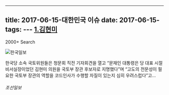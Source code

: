 ---
title: 2017-06-15-대한민국 이슈
date: 2017-06-15-
tags: 
\---
[1.김현미](http://news.chosun.com/site/data/html_dir/2017/06/15/2017061501265.html)
--

2000+ Search

![한국일보](http://t2.gstatic.com/images?q=tbn:ANd9GcT8G9HYaaJkZj4d7idn1kTSsJj5vHpGmBpdhtOwwOdtXuaGTBA5p4bEEdrcciGk61iX_o-q8N1Z)

한국당 소속 국토위원들은 청문회 직전 기자회견을 열고 “문재인 대통령은 당 대표 시절 비서실장이었던 김현미 의원을 국토부 장관 후보자로 지명했다”며 “고도의 전문성이 필요한 국토부 장관의 역할을 코드인사가 수행할 자질이 있는지 심히 우려스럽다”고...
###### 조선일보

